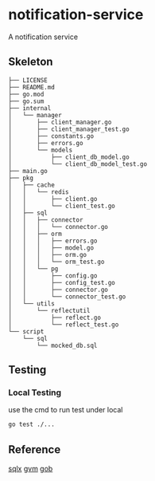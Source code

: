 # notification-service
A notification service

## Skeleton
```text
├── LICENSE
├── README.md
├── go.mod
├── go.sum
├── internal
│   └── manager
│       ├── client_manager.go
│       ├── client_manager_test.go
│       ├── constants.go
│       ├── errors.go
│       └── models
│           ├── client_db_model.go
│           └── client_db_model_test.go
├── main.go
├── pkg
│   ├── cache
│   │   └── redis
│   │       ├── client.go
│   │       └── client_test.go
│   ├── sql
│   │   ├── connector
│   │   │   └── connector.go
│   │   ├── orm
│   │   │   ├── errors.go
│   │   │   ├── model.go
│   │   │   ├── orm.go
│   │   │   └── orm_test.go
│   │   └── pg
│   │       ├── config.go
│   │       ├── config_test.go
│   │       ├── connector.go
│   │       └── connector_test.go
│   └── utils
│       └── reflectutil
│           ├── reflect.go
│           └── reflect_test.go
└── script
    └── sql
        └── mocked_db.sql
```

## Testing

### Local Testing
use the cmd to run test under local
```bash
go test ./...
```

## Reference
[sqlx](https://github.com/jmoiron/sqlx)
[gvm](https://github.com/moovweb/gvm)
[gob](https://golang.org/pkg/encoding/gob/)

